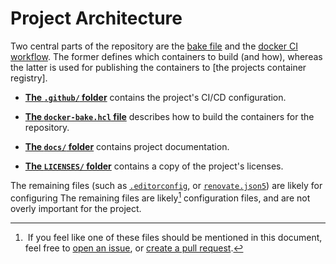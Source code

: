 <!--
SPDX-FileCopyrightText: 2024 Jonas Fierlings <fnoegip@gmail.com>

SPDX-License-Identifier: CC-BY-4.0
-->

# Project Architecture

Two central parts of the repository are the [bake file] and the [docker CI workflow].
The former defines which containers to build (and how),
whereas the latter is used for publishing the containers to [the projects container registry].

[bake file]: ../docker-bake.hcl
[docker CI workflow]: ../.github/workflows/docker.yaml
[the project container registry]: https://github.com/PigeonF?tab=packages&repo_name=containers

- [**The `.github/` folder**][.github] contains the project's CI/CD configuration.

[.github]:  ../.github/

- [**The `docker-bake.hcl` file**][bake file] describes how to build the containers for the
  repository.

- [**The `docs/` folder**][docs] contains project documentation.

[docs]: ../docs/

- [**The `LICENSES/` folder**][LICENSES] contains a copy of the project's licenses.

[LICENSES]: ../LICENSES/

The remaining files
(such as [`.editorconfig`], or [`renovate.json5`])
are likely for configuring
The remaining files are likely[^likely-files] configuration files,
and are not overly important for the project.

[`.editorconfig`]: ../.editorconfig
[`renovate.json5`]: ../renovate.json5

[^likely-files]: &ZeroWidthSpace;
If you feel like one of these files should be mentioned in this document,
feel free to [open an issue],
or [create a pull request].

[open an issue]: https://github.com/PigeonF/containers/issues
[create a pull request]: https://github.com/PigeonF/containers/pulls

